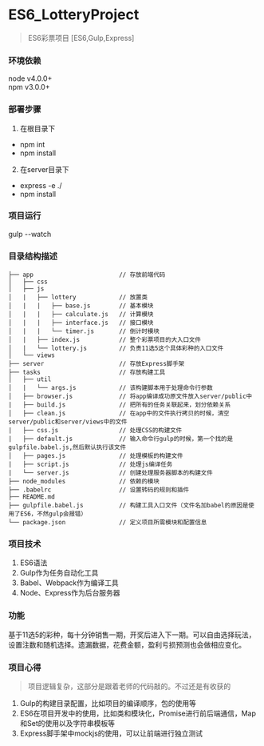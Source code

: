 ES6_LotteryProject
===========================
> ES6彩票项目 [ES6,Gulp,Express]

### 环境依赖
node v4.0.0+<br>
npm v3.0.0+

### 部署步骤
1. 在根目录下
  - npm int
  - npm install
2. 在server目录下
  - express -e ./
  - npm install

### 项目运行
gulp --watch

### 目录结构描述
```
├── app                        // 存放前端代码               
│   ├── css                
│   ├── js    
│   |   ├── lottery            // 放置类   
│   |   |   ├── base.js        // 基本模块
│   |   |   ├── calculate.js   // 计算模块
│   |   |   ├── interface.js   // 接口模块
│   |   |   └── timer.js       // 倒计时模块
│   |   ├── index.js           // 整个彩票项目的大入口文件   
│   |   └── lottery.js         // 负责11选5这个具体彩种的入口文件
│   └── views
├── server                     // 存放Express脚手架                
├── tasks                      // 存放构建工具                               
│   ├── util                 
│   |   └── args.js            // 该构建脚本用于处理命令行参数
│   ├── browser.js             // 将app编译成功原文件放入server/public中
|   ├── build.js               // 把所有的任务关联起来，划分依赖关系    
│   ├── clean.js               // 在app中的文件执行拷贝的时候，清空server/public和server/views中的文件
|   ├── css.js                 // 处理CSS的构建文件
|   ├── default.js             // 输入命令行gulp的时候，第一个找的是gulpfile.babel.js,然后默认执行该文件
│   ├── pages.js               // 处理模板的构建文件
|   ├── script.js              // 处理js编译任务
|   └── server.js              // 创建处理服务器脚本的构建文件 
├── node_modules               // 依赖的模块
├── .babelrc                   // 设置转码的规则和插件      
├── README.md
├── gulpfile.babel.js          // 构建工具入口文件（文件名加babel的原因是使用了ES6，不然gulp会报错）
└── package.json               // 定义项目所需模块和配置信息

```
### 项目技术
1. ES6语法<br>
2. Gulp作为任务自动化工具<br> 
3. Babel、Webpack作为编译工具<br>
4. Node、Express作为后台服务器

### 功能
基于11选5的彩种，每十分钟销售一期，开奖后进入下一期。可以自由选择玩法，设置注数和随机选择。遗漏数据，花费金额，盈利亏损预测也会做相应变化。

### 项目心得
> 项目逻辑复杂，这部分是跟着老师的代码敲的。不过还是有收获的

1. Gulp的构建目录配置，比如项目的编译顺序，包的使用等
2. ES6在项目开发中的使用，比如类和模块化，Promise进行前后端通信，Map和Set的使用以及字符串模板等
3. Express脚手架中mockjs的使用，可以让前端进行独立测试
